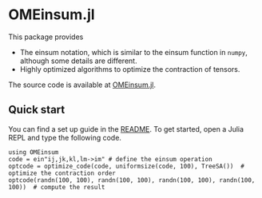 # OMEinsum.jl

This package provides
- The einsum notation, which is similar to the einsum function in `numpy`, although some details are different.
- Highly optimized algorithms to optimize the contraction of tensors.

The source code is available at [OMEinsum.jl](https://github.com/under-Peter/OMEinsum.jl).

## Quick start

You can find a set up guide in the [README](https://github.com/under-Peter/OMEinsum.jl). To get started, open a Julia REPL and type the following code.

```@repl intro
using OMEinsum
code = ein"ij,jk,kl,lm->im" # define the einsum operation
optcode = optimize_code(code, uniformsize(code, 100), TreeSA())  # optimize the contraction order
optcode(randn(100, 100), randn(100, 100), randn(100, 100), randn(100, 100))  # compute the result
```